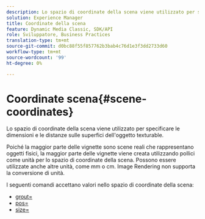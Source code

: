 ```yaml
---
description: Lo spazio di coordinate della scena viene utilizzato per specificare le dimensioni e le distanze sulle superfici dell'oggetto texturable.
solution: Experience Manager
title: Coordinate della scena
feature: Dynamic Media Classic, SDK/API
role: Sviluppatore, Business Practices
translation-type: tm+mt
source-git-commit: d0bc88f55f857762b3bab4c76d1e3f3dd2733d60
workflow-type: tm+mt
source-wordcount: '99'
ht-degree: 0%

---
```



# Coordinate scena{#scene-coordinates}

Lo spazio di coordinate della scena viene utilizzato per specificare le dimensioni e le distanze sulle superfici dell&#39;oggetto texturable.

Poiché la maggior parte delle vignette sono scene reali che rappresentano oggetti fisici, la maggior parte delle vignette viene creata utilizzando pollici come unità per lo spazio di coordinate della scena. Possono essere utilizzate anche altre unità, come mm o cm. Image Rendering non supporta la conversione di unità.

I seguenti comandi accettano valori nello spazio di coordinate della scena:

* [grout=](../../../../../../ir-api/http-protocol/image-rendering-api-ref/c-ir-http-protocol-ref/c-ir-http-protocol-command-reference/r-ir-grout.md#reference-73651cbbbc344adba2626ef950d3672a)
* [pos=](../../../../../../ir-api/http-protocol/image-rendering-api-ref/c-ir-http-protocol-ref/c-ir-http-protocol-command-reference/r-ir-pos.md#reference-22c10904a0ce4c8bb41c2c78104221b8)
* [size=](../../../../../../ir-api/http-protocol/image-rendering-api-ref/c-ir-http-protocol-ref/c-ir-http-protocol-command-reference/r-ir-http-size.md#reference-1220d6fbcde4479aba91de7adacdc988)

